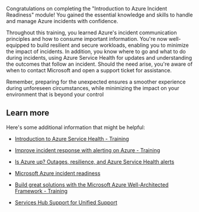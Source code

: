 Congratulations on completing the "Introduction to Azure Incident Readiness" module! You gained the essential knowledge and skills to handle and manage Azure incidents with confidence.

Throughout this training, you learned Azure's incident communication principles and how to consume important information. You're now well-equipped to build resilient and secure workloads, enabling you to minimize the impact of incidents. In addition, you know where to go and what to do during incidents, using Azure Service Health for updates and understanding the outcomes that follow an incident. Should the need arise, you're aware of when to contact Microsoft and open a support ticket for assistance.

Remember, preparing for the unexpected ensures a smoother experience during unforeseen circumstances, while minimizing the impact on your environment that is beyond your control

## Learn more

Here's some additional information that might be helpful:

- [Introduction to Azure Service Health - Training](/training/modules/intro-to-azure-service-health/)

- [Improve incident response with alerting on Azure - Training](/training/modules/incident-response-with-alerting-on-azure/?source=recommendations)

- [Is Azure up? Outages, resilience, and Azure Service Health alerts](https://youtu.be/7bDR7xjrN2w)

- [Microsoft Azure incident readiness](/services-hub/unified/health/ir-azure)

- [Build great solutions with the Microsoft Azure Well-Architected Framework - Training](/training/paths/azure-well-architected-framework/)

- [Services Hub Support for Unified Support](/services-hub/unified/support/)
